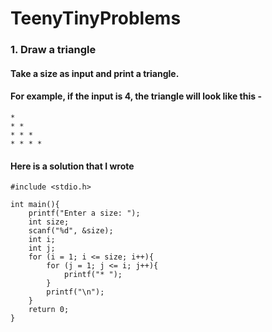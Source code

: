 # TeenyTinyProblems

### 1. Draw a triangle 
#### Take a size as input and print a triangle. 
#### For example, if the input is 4, the triangle will look like this -
```
*
* *
* * *
* * * *
```
#### Here is a solution that I wrote
```
#include <stdio.h>

int main(){
    printf("Enter a size: ");
    int size;
    scanf("%d", &size);
    int i;
    int j;
    for (i = 1; i <= size; i++){
        for (j = 1; j <= i; j++){
            printf("* ");
        }
        printf("\n");
    }
    return 0;
}
```
